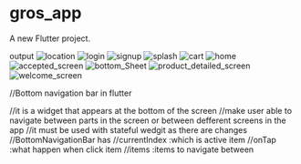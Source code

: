 # gros_app

A new Flutter project.

output
![location](https://github.com/OsamaElsaadany/grosapp/blob/main/assets/images/output/location.jpg)
![login](https://github.com/OsamaElsaadany/grosapp/blob/main/assets/images/output/login.png)
![signup](https://github.com/OsamaElsaadany/grosapp/blob/main/assets/images/output/signup.png)
![splash](https://github.com/OsamaElsaadany/grosapp/blob/main/assets/images/output/splash.png)
![cart](https://github.com/OsamaElsaadany/grosapp/blob/main/assets/images/output/cart.png)
![home](https://github.com/OsamaElsaadany/grosapp/blob/main/assets/images/output/home.png)
![accepted_screen](https://github.com/OsamaElsaadany/grosapp/blob/main/assets/images/output/accepted_screen.jpg)
![bottom_Sheet](https://github.com/OsamaElsaadany/grosapp/blob/main/assets/images/output/bottom_Sheet.jpg)
![product_detailed_screen](https://github.com/OsamaElsaadany/grosapp/blob/main/assets/images/output/product_detailed_screen.jpg)
![welcome_screen](https://github.com/OsamaElsaadany/grosapp/blob/main/assets/images/output/welcome_screen.jpg)



//Bottom navigation bar in flutter 

//it is a widget that appears at the bottom of the screen 
//make user able to navigate between parts in the screen or between defferent screens in the app
//it must be used with stateful wedgit as there are changes 
//BottomNavigationBar has 
  //currentIndex :which is active item
  //onTap  :what happen when click item
  //items :items to navigate between
